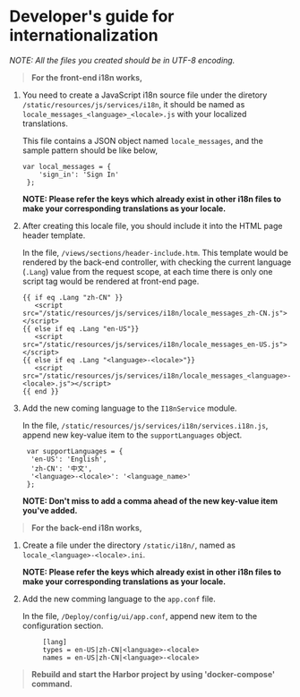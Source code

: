 # Developer's guide for internationalization

*NOTE: All the files you created should be in UTF-8 encoding.*

>**For the front-end i18n works,**

1. You need to create a JavaScript i18n source file under the diretory `/static/resources/js/services/i18n`, it should be named as `locale_messages_<language>_<locale>.js` with your localized translations. 

    This file contains a JSON object named `locale_messages`, and the sample pattern should be like below,
    ```
    var local_messages = {
    	'sign_in': 'Sign In'
     };
    ```  
    **NOTE: Please refer the keys which already exist in other i18n files to make your corresponding translations as your locale.**

2. After creating this locale file, you should include it into the HTML page header template.

    In the file, `/views/sections/header-include.htm`. This template would be rendered by the back-end controller, with checking the current language (`.Lang`) value from the request scope, at each time there is only one script tag would be rendered at front-end page.
    ```
    {{ if eq .Lang "zh-CN" }}
	   <script src="/static/resources/js/services/i18n/locale_messages_zh-CN.js"></script>
	{{ else if eq .Lang "en-US"}}
	   <script src="/static/resources/js/services/i18n/locale_messages_en-US.js"></script>
    {{ else if eq .Lang "<language>-<locale>"}}
       <script src="/static/resources/js/services/i18n/locale_messages_<language>-<locale>.js"></script>
	{{ end }}
    ```
3. Add the new coming language to the `I18nService` module.

    In the file, `/static/resources/js/services/i18n/services.i18n.js`, append new key-value item to the `supportLanguages` object.
    ```
     var supportLanguages = {
      'en-US': 'English',
      'zh-CN': '中文',
      '<language>-<locale>': '<language_name>'
     };
    ```
    **NOTE: Don't miss to add a comma ahead of the new key-value item you've added.**

>**For the back-end i18n works,**

1. Create a file under the directory `/static/i18n/`, named as `locale_<language>-<locale>.ini`.

    **NOTE: Please refer the keys which already exist in other i18n files to make your corresponding translations as your locale.**

2. Add the new comming language to the `app.conf` file.
    
    In the file, `/Deploy/config/ui/app.conf`, append new item to the configuration section.
    ```
		 [lang]
		 types = en-US|zh-CN|<language>-<locale>
		 names = en-US|zh-CN|<language>-<locale>
    ```
>**Rebuild and start the Harbor project by using 'docker-compose' command.**